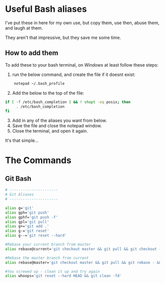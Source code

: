 # Useful Bash aliases
I've put these in here for my own use, but copy them, use then, abuse them, and laugh at them. 

They aren't that impressive, but they save me some time.

## How to add them

To add these to your bash terminal, on _Windows_ at least follow these steps:

1. run the below command, and create the file if it doesnt exist:
```bash
    notepad ~/.bash_profile
```
2. Add the below to the top of the file:

```bash
if [ -f /etc/bash_completion ] && ! shopt -oq posix; then
     . /etc/bash_completion
fi
```

3. Add in any of the aliases you want from below.
4. Save the file and close the notepad window.
4. Close the terminal, and open it again.

It's that simple...

# The Commands


## Git Bash

```bash
# ----------------------
# Git Aliases
# ----------------------

alias g='git'
alias gph='git push'
alias gphf='git push -f'
alias gpl='git pull'
alias g+='git add .'
alias g-='git reset'
alias g--='git reset --hard'

#Rebase your current branch from master
alias rebase@current='git checkout master && git pull && git checkout - && git rebase master'

#Rebase the master branch from current
alias rebase@master='git checkout master && git pull && git rebase - && git push && git checkout -'

#You screwed up - clean it up and try again
alias whoops='git reset --hard HEAD && git clean -fd'
```

